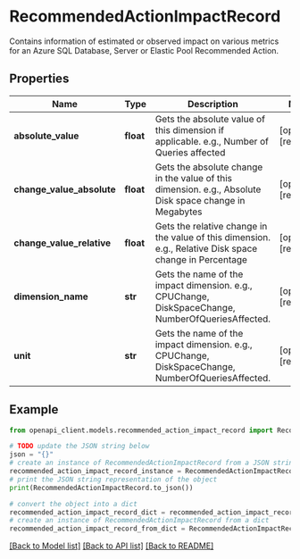 # RecommendedActionImpactRecord

Contains information of estimated or observed impact on various metrics for an Azure SQL Database, Server or Elastic Pool Recommended Action.

## Properties

Name | Type | Description | Notes
------------ | ------------- | ------------- | -------------
**absolute_value** | **float** | Gets the absolute value of this dimension if applicable. e.g., Number of Queries affected | [optional] [readonly] 
**change_value_absolute** | **float** | Gets the absolute change in the value of this dimension. e.g., Absolute Disk space change in Megabytes | [optional] [readonly] 
**change_value_relative** | **float** | Gets the relative change in the value of this dimension. e.g., Relative Disk space change in Percentage | [optional] [readonly] 
**dimension_name** | **str** | Gets the name of the impact dimension. e.g., CPUChange, DiskSpaceChange, NumberOfQueriesAffected. | [optional] [readonly] 
**unit** | **str** | Gets the name of the impact dimension. e.g., CPUChange, DiskSpaceChange, NumberOfQueriesAffected. | [optional] [readonly] 

## Example

```python
from openapi_client.models.recommended_action_impact_record import RecommendedActionImpactRecord

# TODO update the JSON string below
json = "{}"
# create an instance of RecommendedActionImpactRecord from a JSON string
recommended_action_impact_record_instance = RecommendedActionImpactRecord.from_json(json)
# print the JSON string representation of the object
print(RecommendedActionImpactRecord.to_json())

# convert the object into a dict
recommended_action_impact_record_dict = recommended_action_impact_record_instance.to_dict()
# create an instance of RecommendedActionImpactRecord from a dict
recommended_action_impact_record_from_dict = RecommendedActionImpactRecord.from_dict(recommended_action_impact_record_dict)
```
[[Back to Model list]](../README.md#documentation-for-models) [[Back to API list]](../README.md#documentation-for-api-endpoints) [[Back to README]](../README.md)


